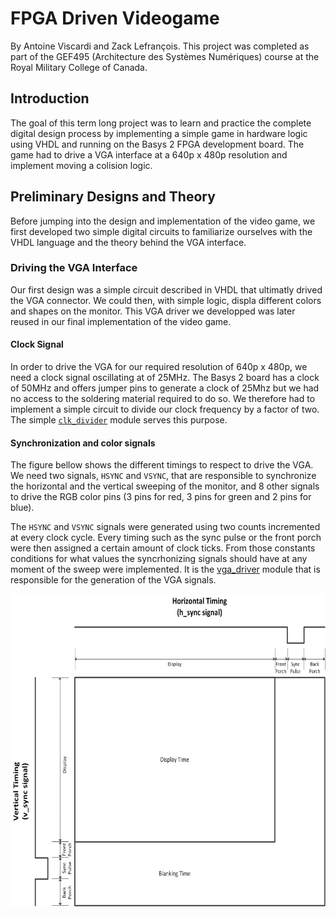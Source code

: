 # FPGA Driven Videogame
By Antoine Viscardi and Zack Lefrançois.
This project was completed as part of the GEF495 (Architecture des Systèmes Numériques) course at the Royal Military College of Canada.

## Introduction
The goal of this term long project was to learn and practice the complete digital design process by implementing a simple game in hardware logic using VHDL and running on the Basys 2 FPGA development board. The game had to drive a VGA interface at a 640p x 480p resolution and implement moving a colision logic.

## Preliminary Designs and Theory
Before jumping into the design and implementation of the video game, we first developed two simple digital circuits to familiarize ourselves with the VHDL language and the theory behind the VGA interface. 

### Driving the VGA Interface
Our first design was a simple circuit described in VHDL that ultimatly drived the VGA connector. We could then, with simple logic, displa different colors and shapes on the monitor. This VGA driver we developped was later reused in our final implementation of the video game.

#### Clock Signal
In order to drive the VGA for our required resolution of 640p x 480p, we need a clock signal oscillating at of 25MHz. The Basys 2 board has a clock of 50MHz and offers jumper pins to generate a clock of 25Mhz but we had no access to the soldering material required to do so. We therefore had to implement a simple circuit to divide our clock frequency by a factor of two. The simple [`clk_divider`](./src/clk_divider.vhd) module serves this purpose.

#### Synchronization and color signals
The figure bellow shows the different timings to respect to drive the VGA. We need two signals, `HSYNC` and `VSYNC`, that are responsible to synchronize the horizontal and the vertical sweeping of the monitor, and 8 other signals to drive the RGB color pins (3 pins for red, 3 pins for green and 2 pins for blue).

The `HSYNC` and `VSYNC` signals were generated using two counts incremented at every clock cycle. Every timing such as the sync pulse or the front porch were then assigned a certain amount of clock ticks. From those constants conditions for what values the syncrhonizing signals should have at any moment of the sweep were implemented. It is the [vga_driver](./src/vga_driver.vhd) module that is responsible for the generation of the VGA signals.

<img src="./figures/VGA_timing_diagram.jpg" height="500">
